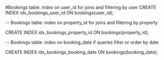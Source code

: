 #Bookings table: index on user_id for joins and filtering by user
   CREATE INDEX idx_bookings_user_id ON bookings(user_id);

-- Bookings table: index on property_id for joins and filtering by property

  CREATE INDEX idx_bookings_property_id ON bookings(property_id);

-- Bookings table: index on booking_date if queries filter or order by date

  CREATE INDEX idx_bookings_booking_date ON bookings(booking_date);
